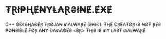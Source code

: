 # ₮Ɽł₱ⱧɆ₦ɎⱠ₳Ɽ₴ł₦Ɇ.ɆӾɆ
₵++ ₲Đł ₴Ⱨ₳ĐɆⱤ ₮ⱤØJ₳₦ ₥₳Ⱡ₩₳ⱤɆ (₴₭łĐ). ₮ⱧɆ ₵ⱤɆ₳₮ØⱤ ł₴ ₦Ø₮ ⱤɆ₴₱Ø₦₴ł฿ⱠɆ ₣ØⱤ ₳₦Ɏ Đ₳₥₳₲Ɇ₴
<฿Ɽ>
₮Ⱨł₴ ł₴ ₥Ɏ Ⱡ₳₴₮ ₥₳Ⱡ₩₳ⱤɆ
